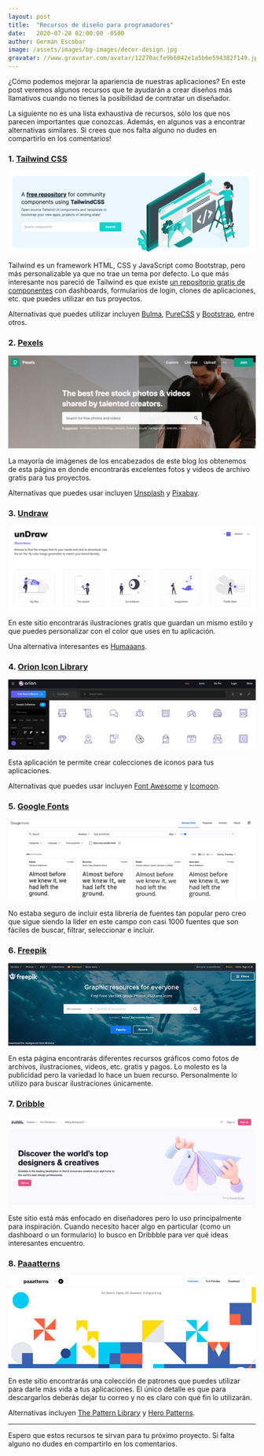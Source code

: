 ```yaml
---
layout: post
title:  "Recursos de diseño para programadores"
date:   2020-07-28 02:00:00 -0500
author: Germán Escobar
image: /assets/images/bg-images/decor-design.jpg
gravatar: //www.gravatar.com/avatar/12270acfe9b6842e1a5b6e594382f149.jpg?s=80
---
```


¿Cómo podemos mejorar la apariencia de nuestras aplicaciones? En este post veremos algunos recursos que te ayudarán a crear diseños más llamativos cuando no tienes la posibilidad de contratar un diseñador.<!-- more -->

La siguiente no es una lista exhaustiva de recursos, sólo los que nos parecen importantes que conozcas. Además, en algunos vas a encontrar alternativas similares. Si crees que nos falta alguno no dudes en compartirlo en los comentarios!

### 1. <a href="https://tailwindcss.com/" target="_blank">Tailwind CSS</a>

<img src="/assets/images/tailwind.jpg" alt="Tailwind CSS" class="photo">

Tailwind es un framework HTML, CSS y JavaScript como Bootstrap, pero más personalizable ya que no trae un tema por defecto. Lo que más interesante nos pareció de Tailwind es que existe <a href="https://tailwindcomponents.com/" target="_blank">un repositorio gratis de componentes</a> con dashboards, formularios de login, clones de aplicaciones, etc. que puedes utilizar en tus proyectos.

Alternativas que puedes utilizar incluyen <a href="https://bulma.io/" target="_blank">Bulma</a>, <a href="https://purecss.io/" target="_blank">PureCSS</a> y <a href="https://getbootstrap.com/" target="_blank">Bootstrap</a>, entre otros.

### 2. <a href="https://www.pexels.com/" target="_blank">Pexels</a>

<img src="/assets/images/pexels.jpg" alt="Pexels" class="photo">

La mayoría de imágenes de los encabezados de este blog los obtenemos de esta página en donde encontrarás excelentes fotos y videos de archivo gratis para tus proyectos.

Alternativas que puedes usar incluyen <a href="https://unsplash.com/" target="_blank">Unsplash</a> y <a href="https://pixabay.com/" target="_blank">Pixabay</a>.

### 3. <a href="https://undraw.co/" target="_blank">Undraw</a>

<img src="/assets/images/undraw.jpg" alt="unDraw" class="photo">

En este sitio encontrarás ilustraciones gratis que guardan un mismo estilo y que puedes personalizar con el color que uses en tu aplicación.

Una alternativa interesantes es <a href="https://www.humaaans.com/" target="_blank">Humaaans</a>.

### 4. <a href="https://orioniconlibrary.com/" target="_blank">Orion Icon Library</a>

<img src="/assets/images/orion.jpg" alt="Orion" class="photo">

Esta aplicación te permite crear colecciones de íconos para tus aplicaciones.

Alternativas que puedes usar incluyen <a href="https://fontawesome.com/" target="_blank">Font Awesome</a> y <a href="https://icomoon.io/" target="_blank">Icomoon</a>.

### 5. <a href="https://fonts.google.com/" target="_blank">Google Fonts</a>

<img src="/assets/images/google-fonts.jpg" alt="Google Fonts" class="photo">

No estaba seguro de incluir esta librería de fuentes tan popular pero creo que sigue siendo la líder en este campo con casi 1000 fuentes que son fáciles de buscar, filtrar, seleccionar e incluir.

### 6. <a href="https://www.freepik.com/" target="_blank">Freepik</a>

<img src="/assets/images/freepick.jpg" alt="Freepik" class="photo">

En esta página encontrarás diferentes recursos gráficos como fotos de archivos, ilustraciones, videos, etc. gratis y pagos. Lo molesto es la publicidad pero la variedad lo hace un buen recurso. Personalmente lo utilizo para buscar ilustraciones únicamente.

### 7. <a href="https://dribbble.com/" target="_target">Dribble</a>

<img src="/assets/images/dribbble.jpg" alt="Dribbble" class="photo">

Este sitio está más enfocado en diseñadores pero lo uso principalmente para inspiración. Cuando necesito hacer algo en particular (como un dashboard o un formulario) lo busco en Dribbble para ver qué ideas interesantes encuentro.

### 8. <a href="https://products.ls.graphics/paaatterns/" target="_blank">Paaatterns</a>

<img src="/assets/images/paaatterns.jpg" alt="Paaatterns" class="photo">

En este sitio encontrarás una colección de patrones que puedes utilizar para darle más vida a tus aplicaciones. El único detalle es que para descargarlos deberás dejar tu correo y no es claro con qué fin lo utilizarán.

Alternativas incluyen <a href="http://thepatternlibrary.com/" target="_blank">The Pattern Library</a> y <a href="http://www.heropatterns.com/" target="_blank">Hero Patterns</a>.

---

Espero que estos recursos te sirvan para tu próximo proyecto. Si falta alguno no dudes en compartirlo en los comentarios.
